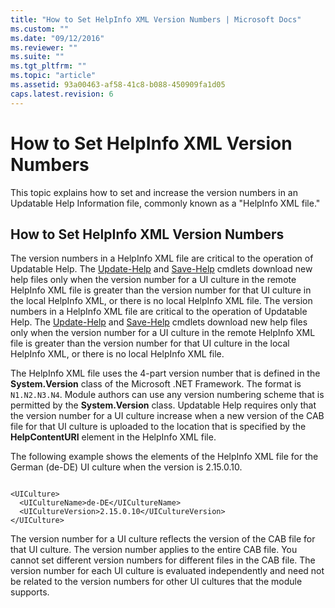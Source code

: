 ```yaml
---
title: "How to Set HelpInfo XML Version Numbers | Microsoft Docs"
ms.custom: ""
ms.date: "09/12/2016"
ms.reviewer: ""
ms.suite: ""
ms.tgt_pltfrm: ""
ms.topic: "article"
ms.assetid: 93a00463-af58-41c8-b088-450909fa1d05
caps.latest.revision: 6
---
```

# How to Set HelpInfo XML Version Numbers
This topic explains how to set and increase the version numbers in an Updatable Help Information file, commonly known as a "HelpInfo XML file."

## How to Set HelpInfo XML Version Numbers
 The version numbers in a HelpInfo XML file are critical to the operation of Updatable Help. The [Update-Help](/powershell/module/Microsoft.PowerShell.Core/Update-Help) and [Save-Help](/powershell/module/Microsoft.PowerShell.Core/Update-Help) cmdlets download new help files only when the version number for a UI culture in the remote HelpInfo XML file is greater than the version number for that UI culture in the local HelpInfo XML, or there is no local HelpInfo XML file.
 The version numbers in a HelpInfo XML file are critical to the operation of Updatable Help. The [Update-Help](http://go.microsoft.com/fwlink/?LinkID=210614) and [Save-Help](http://go.microsoft.com/fwlink/?LinkID=210614) cmdlets download new help files only when the version number for a UI culture in the remote HelpInfo XML file is greater than the version number for that UI culture in the local HelpInfo XML, or there is no local HelpInfo XML file.

 The HelpInfo XML file uses the 4-part version number that is defined in the **System.Version** class of the Microsoft .NET Framework. The format is `N1.N2.N3.N4`. Module authors can use any version numbering scheme that is permitted by the **System.Version** class. Updatable Help requires only that the version number for a UI culture increase when a new version of the CAB file for that UI culture is uploaded to the location that is specified by the **HelpContentURI** element in the HelpInfo XML file.

 The following example shows the elements of the HelpInfo XML file for the German (de-DE) UI culture when the version is 2.15.0.10.

```

<UICulture>
  <UICultureName>de-DE</UICultureName>
  <UICultureVersion>2.15.0.10</UICultureVersion>
</UICulture>
```

 The version number for a UI culture reflects the version of the CAB file for that UI culture. The version number applies to the entire CAB file. You cannot set different version numbers for different files in the CAB file. The version number for each UI culture is evaluated independently and need not be related to the version numbers for other UI cultures that the module supports.
